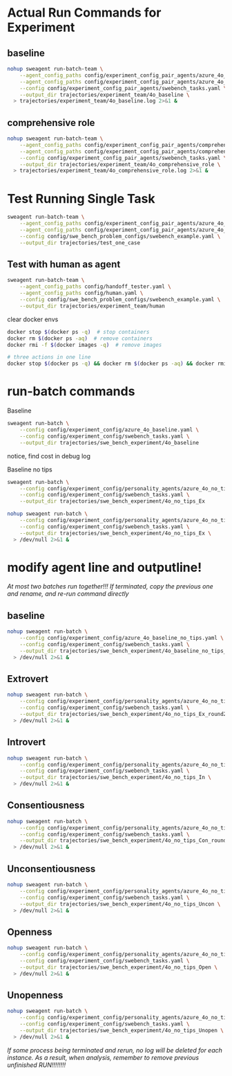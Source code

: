 # Actual Run Commands for Experiment

## baseline
```bash
nohup sweagent run-batch-team \
    --agent_config_paths config/experiment_config_pair_agents/azure_4o_baseline_driver.yaml \
    --agent_config_paths config/experiment_config_pair_agents/azure_4o_baseline_navigator.yaml \
    --config config/experiment_config_pair_agents/swebench_tasks.yaml \
    --output_dir trajectories/experiment_team/4o_baseline \
  > trajectories/experiment_team/4o_baseline.log 2>&1 &
```

## comprehensive role
```bash
nohup sweagent run-batch-team \
    --agent_config_paths config/experiment_config_pair_agents/comprehensive_role/azure_4o_driver.yaml \
    --agent_config_paths config/experiment_config_pair_agents/comprehensive_role/azure_4o_navigator.yaml \
    --config config/experiment_config_pair_agents/swebench_tasks.yaml \
    --output_dir trajectories/experiment_team/4o_comprehensive_role \
  > trajectories/experiment_team/4o_comprehensive_role.log 2>&1 &
```


# Test Running Single Task
```bash
sweagent run-batch-team \
    --agent_config_paths config/experiment_config_pair_agents/azure_4o_baseline_driver.yaml \
    --agent_config_paths config/experiment_config_pair_agents/azure_4o_baseline_navigator.yaml \
    --config config/swe_bench_problem_configs/swebench_example.yaml \
    --output_dir trajectories/test_one_case
```

## Test with human as agent
```bash
sweagent run-batch-team \
    --agent_config_paths config/handoff_tester.yaml \
    --agent_config_paths config/human.yaml \
    --config config/swe_bench_problem_configs/swebench_example.yaml \
    --output_dir trajectories/experiment_team/human
```


clear docker envs
```bash
docker stop $(docker ps -q)  # stop containers
docker rm $(docker ps -aq)  # remove containers
docker rmi -f $(docker images -q)  # remove images

# three actions in one line
docker stop $(docker ps -q) && docker rm $(docker ps -aq) && docker rmi -f $(docker images -q)
```

# run-batch commands
Baseline
```bash
sweagent run-batch \
    --config config/experiment_config/azure_4o_baseline.yaml \
    --config config/experiment_config/swebench_tasks.yaml \
    --output_dir trajectories/swe_bench_experiment/4o_baseline
```
notice, find cost in debug log


Baseline no tips
```bash
sweagent run-batch \
    --config config/experiment_config/personality_agents/azure_4o_no_tips_Ex.yaml \
    --config config/experiment_config/swebench_tasks.yaml \
    --output_dir trajectories/swe_bench_experiment/4o_no_tips_Ex
```

```bash
nohup sweagent run-batch \
    --config config/experiment_config/personality_agents/azure_4o_no_tips_Ex.yaml \
    --config config/experiment_config/swebench_tasks.yaml \
    --output_dir trajectories/swe_bench_experiment/4o_no_tips_Ex \
  > /dev/null 2>&1 &
```

# modify agent line and outputline!
*At most two batches run together!!!*
*If terminated, copy the previous one and rename, and re-run command directly*

## baseline
```bash
nohup sweagent run-batch \
    --config config/experiment_config/azure_4o_baseline_no_tips.yaml \
    --config config/experiment_config/swebench_tasks.yaml \
    --output_dir trajectories/swe_bench_experiment/4o_baseline_no_tips_round2 \
  > /dev/null 2>&1 &
```

## Extrovert
```bash
nohup sweagent run-batch \
    --config config/experiment_config/personality_agents/azure_4o_no_tips_Ex.yaml \
    --config config/experiment_config/swebench_tasks.yaml \
    --output_dir trajectories/swe_bench_experiment/4o_no_tips_Ex_round2 \
  > /dev/null 2>&1 &
```

## Introvert
```bash
nohup sweagent run-batch \
    --config config/experiment_config/personality_agents/azure_4o_no_tips_In.yaml \
    --config config/experiment_config/swebench_tasks.yaml \
    --output_dir trajectories/swe_bench_experiment/4o_no_tips_In \
  > /dev/null 2>&1 &
```

## Consentiousness
```bash
nohup sweagent run-batch \
    --config config/experiment_config/personality_agents/azure_4o_no_tips_Con.yaml \
    --config config/experiment_config/swebench_tasks.yaml \
    --output_dir trajectories/swe_bench_experiment/4o_no_tips_Con_round2 \
  > /dev/null 2>&1 &
```

## Unconsentiousness
```bash
nohup sweagent run-batch \
    --config config/experiment_config/personality_agents/azure_4o_no_tips_Uncon.yaml \
    --config config/experiment_config/swebench_tasks.yaml \
    --output_dir trajectories/swe_bench_experiment/4o_no_tips_Uncon \
  > /dev/null 2>&1 &
```

## Openness
```bash
nohup sweagent run-batch \
    --config config/experiment_config/personality_agents/azure_4o_no_tips_Open.yaml \
    --config config/experiment_config/swebench_tasks.yaml \
    --output_dir trajectories/swe_bench_experiment/4o_no_tips_Open \
  > /dev/null 2>&1 &
```

## Unopenness
```bash
nohup sweagent run-batch \
    --config config/experiment_config/personality_agents/azure_4o_no_tips_Unopen.yaml \
    --config config/experiment_config/swebench_tasks.yaml \
    --output_dir trajectories/swe_bench_experiment/4o_no_tips_Unopen \
  > /dev/null 2>&1 &
```


*If some process being terminated and rerun, no log will be deleted for each instance. As a result, when analysis, remember to remove previous unfinished RUN!!!!!!!!*